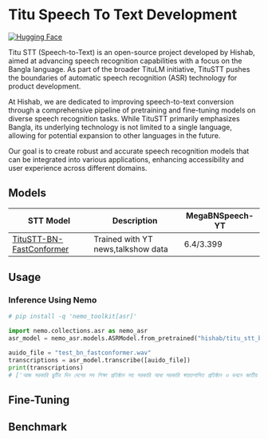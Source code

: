 # Titu Speech To Text Development
[![Hugging Face](https://img.shields.io/badge/🤗%20Hugging%20Face-TituLM-blue)](https://huggingface.co/hishab)

Titu STT (Speech-to-Text) is an open-source project developed by Hishab, aimed at advancing speech recognition capabilities with a focus on the Bangla language. As part of the broader TituLM initiative, TituSTT pushes the boundaries of automatic speech recognition (ASR) technology for product development.

At Hishab, we are dedicated to improving speech-to-text conversion through a comprehensive pipeline of pretraining and fine-tuning models on diverse speech recognition tasks. While TituSTT primarily emphasizes Bangla, its underlying technology is not limited to a single language, allowing for potential expansion to other languages in the future.

Our goal is to create robust and accurate speech recognition models that can be integrated into various applications, enhancing accessibility and user experience across different domains.

## Models

| STT Model                                                                           | Description   | MegaBNSpeech-YT |
|-------------------------------------------------------------------------------------|---------------|-----------------|
| [TituSTT-BN-FastConformer](https://huggingface.co/hishab/titu_stt_bn_fastconformer) | Trained with YT news,talkshow data| 6.4/3.399       |


## Usage
### Inference Using Nemo

```python
# pip install -q 'nemo_toolkit[asr]'

import nemo.collections.asr as nemo_asr
asr_model = nemo_asr.models.ASRModel.from_pretrained("hishab/titu_stt_bn_fastconformer")

auido_file = "test_bn_fastconformer.wav"
transcriptions = asr_model.transcribe([auido_file])
print(transcriptions)
# ['আজ সরকারি ছুটির দিন দেশের সব শিক্ষা প্রতিষ্ঠান সহ সরকারি আধা সরকারি স্বায়ত্তশাসিত প্রতিষ্ঠান ও ভবনে জাতীয় পতাকা অর্ধনমিত ও কালো পতাকা উত্তোলন করা হয়েছে']
```

## Fine-Tuning


## Benchmark

